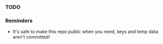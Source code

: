
### TODO

### Reminders
- It's safe to make this repo public when you need, keys and temp data aren't committed!